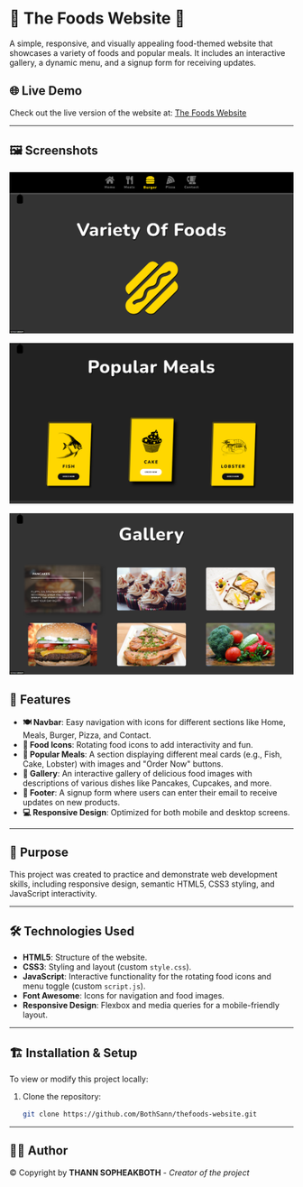 # 🍔 The Foods Website 🍕

A simple, responsive, and visually appealing food-themed website that showcases a variety of foods and popular meals. It includes an interactive gallery, a dynamic menu, and a signup form for receiving updates.

## 🌐 Live Demo

Check out the live version of the website at: [The Foods Website](https://bothsann.github.io/thefoods-website/)
 
---

## 🖼️ Screenshots

![Screenshot](screenshots/screenshot1.PNG)

![Screenshot](screenshots/screenshot2.PNG)

![Screenshot](screenshots/screenshot-3.PNG)

## 📌 Features

- **🍽️ Navbar**: Easy navigation with icons for different sections like Home, Meals, Burger, Pizza, and Contact.
- **🍔 Food Icons**: Rotating food icons to add interactivity and fun.
- **🍕 Popular Meals**: A section displaying different meal cards (e.g., Fish, Cake, Lobster) with images and "Order Now" buttons.
- **📸 Gallery**: An interactive gallery of delicious food images with descriptions of various dishes like Pancakes, Cupcakes, and more.
- **📝 Footer**: A signup form where users can enter their email to receive updates on new products.
- **💻 Responsive Design**: Optimized for both mobile and desktop screens.

---

## 🎯 Purpose

This project was created to practice and demonstrate web development skills, including responsive design, semantic HTML5, CSS3 styling, and JavaScript interactivity.

---

## 🛠️ Technologies Used

- **HTML5**: Structure of the website.
- **CSS3**: Styling and layout (custom `style.css`).
- **JavaScript**: Interactive functionality for the rotating food icons and menu toggle (custom `script.js`).
- **Font Awesome**: Icons for navigation and food images.
- **Responsive Design**: Flexbox and media queries for a mobile-friendly layout.

---

## 🏗️ Installation & Setup

To view or modify this project locally:

1. Clone the repository:
   ```bash
   git clone https://github.com/BothSann/thefoods-website.git

---

## 👨‍🍳 Author

© Copyright by **THANN SOPHEAKBOTH** - *Creator of the project*



